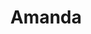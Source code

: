 ---
title: Amanda
date: 
draft: false

# descripcion
description : Aro de plata pasante

materials: Plata 925

color: Plateado

dimensions: 0,8cm diam

code: 01-20-0447

type: "Aros"

categories: []

price: $1.640,00

price_eftvo: $1.395,00

# Images
# first image will be shown in the product page
images:
  # - image: "images/path_to_image"
  # La ubicacion de las imagenes es imagenes/Aros/Aros.Solo Plata/01-20-0447-amanda
  - image: "./images/aros/solo_plata/01-20-0447-redondo-chato_a.JPG"
  - image: "./images/aros/solo_plata/01-20-0447-redondo-chato_b.JPG"
---